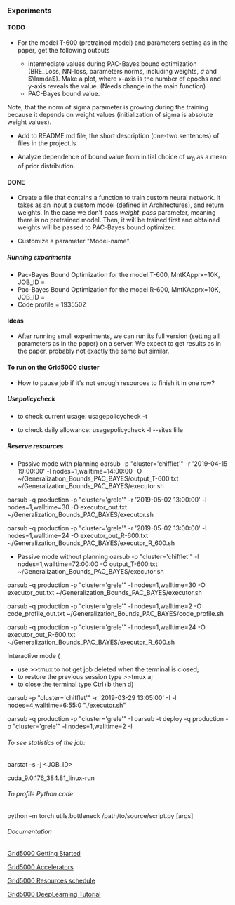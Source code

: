 ### Experiments

#### TODO

* For the model T-600 (pretrained model) and parameters setting as in the paper, get the following outputs

  * intermediate values during PAC-Bayes bound optimization (BRE_Loss, NN-loss, parameters norms, including weights, $\sigma$ and $\lamda$). Make a plot, where x-axis is the number of epochs and y-axis reveals the value. (Needs change in the main function)
  * PAC-Bayes bound value.

Note, that the norm of sigma parameter is growing during the training because it depends on weight values (initialization of sigma is absolute weight values).

* Add to README.md file, the short description (one-two sentences) of files in the project.ls

* Analyze dependence of bound value from initial choice of $w_0$ as a mean of prior distribution.  

#### DONE

* Create a file that contains a function to train custom neural network. It takes as an input a custom model (defined in Architectures), and return weights.
In the case we don't pass *weight_pass* parameter, meaning there is no pretrained model. 
Then, it will be trained first and obtained weights will be passed to PAC-Bayes bound optimizer.

* Customize a parameter "Model-name".

##### Running experiments
* Pac-Bayes Bound Optimization for the model T-600, MntKApprx=10K, JOB_ID = 
* Pac-Bayes Bound Optimization for the model R-600, MntKApprx=10K, JOB_ID = 
* Code profile = 1935502

#### Ideas
* After running small experiments, we can run its full version (setting all parameters as in the paper) on a server.
We expect to get results as in the paper, probably not exactly the same but similar.

#### To run on the Grid5000 cluster 
* How to pause job if it's not enough resources to finish it in one row?

##### Usepolicycheck
* to check current usage:
usagepolicycheck -t

* to check daily allowance:
usagepolicycheck -l --sites lille

#####  Reserve resources

* Passive mode with planning
oarsub -p "cluster='chifflet'" -r '2019-04-15 19:00:00' -l nodes=1,walltime=14:00:00 -O ~/Generalization_Bounds_PAC_BAYES/output_T-600.txt ~/Generalization_Bounds_PAC_BAYES/executor.sh

oarsub -q production -p "cluster='grele'" -r '2019-05-02 13:00:00' -l nodes=1,walltime=30 -O executor_out.txt ~/Generalization_Bounds_PAC_BAYES/executor.sh

oarsub -q production -p "cluster='grele'" -r '2019-05-02 13:00:00' -l nodes=1,walltime=24 -O executor_out_R-600.txt ~/Generalization_Bounds_PAC_BAYES/executor_R_600.sh


* Passive mode without planning
oarsub -p "cluster='chifflet'" -l nodes=1,walltime=72:00:00 -O output_T-600.txt ~/Generalization_Bounds_PAC_BAYES/executor.sh

oarsub -q production -p "cluster='grele'" -l nodes=1,walltime=30 -O executor_out.txt ~/Generalization_Bounds_PAC_BAYES/executor.sh

oarsub -q production -p "cluster='grele'" -l nodes=1,walltime=2 -O code_profile_out.txt ~/Generalization_Bounds_PAC_BAYES/code_profile.sh

oarsub -q production -p "cluster='grele'" -l nodes=1,walltime=24 -O executor_out_R-600.txt ~/Generalization_Bounds_PAC_BAYES/executor_R_600.sh

Interactive mode (
  * use >>tmux to not get job deleted when the terminal is closed; 
  * to restore the previous session type >>tmux a;
  * to close the terminal type Ctrl+b then d)

oarsub -p "cluster='chifflet'" -r '2019-03-29 13:05:00' -I -l nodes=4,walltime=6:55:0 "./executor.sh"

oarsub -q production -p "cluster='grele'" -I
oarsub -t deploy -q production -p "cluster='grele'" -l nodes=1,walltime=2 -I

###### To see statistics of the job:
oarstat -s -j <JOB_ID>

cuda_9.0.176_384.81_linux-run

###### To profile Python code

python -m torch.utils.bottleneck /path/to/source/script.py [args]

###### Documentation
[Grid5000 Getting Started](https://www.grid5000.fr/w/Getting_Started#Deploying_your_nodes_to_get_root_access_and_create_your_own_experimental_environment)

[Grid5000 Accelerators](https://www.grid5000.fr/w/Accelerators_on_Grid5000#Compiling_the_CUDA_Toolkit_examples)

[Grid5000 Resources schedule](https://intranet.grid5000.fr/oar/Lille/drawgantt-svg/)

[Grid5000 DeepLearning Tutorial](http://deeploria.gforge.inria.fr/g5k/Tuto%20Deep%20Learning%20-%20Grid5000.html#nvidia-smi_tool)



